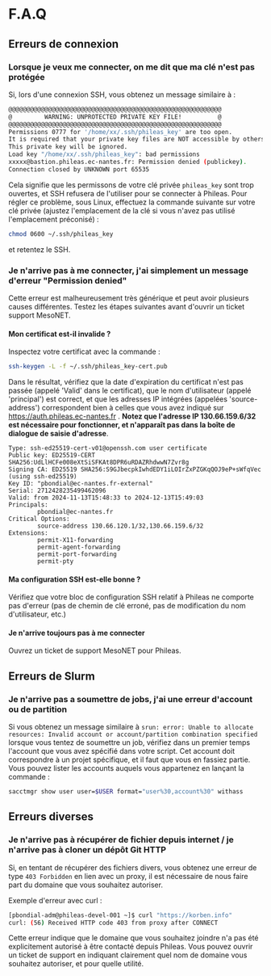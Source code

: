 # F.A.Q

## Erreurs de connexion
### Lorsque je veux me connecter, on me dit que ma clé n'est pas protégée
Si, lors d'une connexion SSH, vous obtenez un message similaire à : 
```bash
@@@@@@@@@@@@@@@@@@@@@@@@@@@@@@@@@@@@@@@@@@@@@@@@@@@@@@@@@@@
@         WARNING: UNPROTECTED PRIVATE KEY FILE!          @
@@@@@@@@@@@@@@@@@@@@@@@@@@@@@@@@@@@@@@@@@@@@@@@@@@@@@@@@@@@
Permissions 0777 for '/home/xx/.ssh/phileas_key' are too open.
It is required that your private key files are NOT accessible by others.
This private key will be ignored.
Load key "/home/xx/.ssh/phileas_key": bad permissions
xxxxx@bastion.phileas.ec-nantes.fr: Permission denied (publickey).
Connection closed by UNKNOWN port 65535
```
Cela signifie que les permissons de votre clé privée `phileas_key` sont trop ouvertes, et SSH refusera de l'utiliser pour se connecter à Phileas. Pour régler ce problème, sous Linux, effectuez la commande suivante sur votre clé privée (ajustez l'emplacement de la clé si vous n'avez pas utilisé l'emplacement préconisé) :
```bash
chmod 0600 ~/.ssh/phileas_key
```
et retentez le SSH.

### Je n'arrive pas à me connecter, j'ai simplement un message d'erreur "Permission denied"
Cette erreur est malheureusement très générique et peut avoir plusieurs causes différentes. Testez les étapes suivantes avant d'ouvrir un ticket support MesoNET.

#### Mon certificat est-il invalide ?
Inspectez votre certificat avec la commande :
```bash
ssh-keygen -L -f ~/.ssh/phileas_key-cert.pub
```
Dans le résultat, vérifiez que la date d'expiration du certificat n'est pas passée (appelé 'Valid' dans le certificat), que le nom d'utilisateur (appelé 'principal') est correct, et que les adresses IP intégrées (appelées 'source-address') correspondent bien à celles que vous avez indiqué sur https://auth.phileas.ec-nantes.fr . **Notez que l'adresse IP 130.66.159.6/32 est nécessaire pour fonctionner, et n'apparaît pas dans la boîte de dialogue de saisie d'adresse**.

```
Type: ssh-ed25519-cert-v01@openssh.com user certificate
Public key: ED25519-CERT SHA256:UdLlHCFe008eXtSiSFKAt8DPR6uRDAZRhdwwN7Zvr8g
Signing CA: ED25519 SHA256:S9GJbecpkIwhdEDY1iLOIrZxPZGKqQOJ9eP+sWfqVec (using ssh-ed25519)
Key ID: "pbondial@ec-nantes.fr-external"
Serial: 2712428235499462096
Valid: from 2024-11-13T15:48:33 to 2024-12-13T15:49:03
Principals: 
        pbondial@ec-nantes.fr
Critical Options: 
        source-address 130.66.120.1/32,130.66.159.6/32
Extensions: 
        permit-X11-forwarding
        permit-agent-forwarding
        permit-port-forwarding
        permit-pty
```

#### Ma configuration SSH est-elle bonne ?
Vérifiez que votre bloc de configuration SSH relatif à Phileas ne comporte pas d'erreur (pas de chemin de clé erroné, pas de modification du nom d'utilisateur, etc.)

#### Je n'arrive toujours pas à me connecter
Ouvrez un ticket de support MesoNET pour Phileas.


## Erreurs de Slurm
### Je n'arrive pas a soumettre de jobs, j'ai une erreur d'account ou de partition

Si vous obtenez un message similaire à `srun: error: Unable to allocate resources: Invalid account or account/partition combination specified` lorsque vous tentez de soumettre un job, vérifiez dans un premier temps l'account que vous avez spécifié dans votre script. Cet account doit correspondre à un projet spécifique, et il faut que vous en fassiez partie. Vous pouvez lister les accounts auquels vous appartenez en lançant la commande :
```bash
sacctmgr show user user=$USER format="user%30,account%30" withass
```

## Erreurs diverses
### Je n'arrive pas à récupérer de fichier depuis internet / je n'arrive pas à cloner un dépôt Git HTTP
Si, en tentant de récupérer des fichiers divers, vous obtenez une erreur de type `403 Forbidden` en lien avec un proxy, il est nécessaire de nous faire part du domaine que vous souhaitez autoriser.

Exemple d'erreur avec curl :
```bash
[pbondial-adm@phileas-devel-001 ~]$ curl "https://korben.info"
curl: (56) Received HTTP code 403 from proxy after CONNECT
```

Cette erreur indique que le domaine que vous souhaitez joindre n'a pas été explicitement autorisé à être contacté depuis Phileas. Vous pouvez ouvrir un ticket de support en indiquant clairement quel nom de domaine vous souhaitez autoriser, et pour quelle utilité.